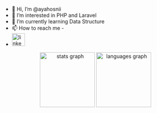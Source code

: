 - 👋 Hi, I’m @ayahosnii
- 👀 I’m interested in PHP and Laravel
- 🌱 I’m currently learning Data Structure
- 📫 How to reach me
-<div align="left">
- <a href="https://www.linkedin.com/in/ayahosny/" target="_blank">
    <img src="https://img.shields.io/static/v1?message=LinkedIn&logo=linkedin&label=&color=0077B5&logoColor=white&labelColor=&style=for-the-badge" height="35" alt="linkedin logo"  />
  </a>
  </div>

<!---
ayahosnii/ayahosnii is a ✨ special ✨ repository because its `README.md` (this file) appears on your GitHub profile.
You can click the Preview link to take a look at your changes.
--->





<div align="center">
  <img src="https://github-readme-stats.vercel.app/api?username=ayahosnii&hide=contribs,prs" height="150" alt="stats graph"  />
  <img src="https://github-readme-stats.vercel.app/api/top-langs?locale=en&hide_title=false&layout=compact&card_width=320&langs_count=5&theme=dracula&hide_border=false&username=ayahosnii" height="150" alt="languages graph"  />
</div>

###


###
